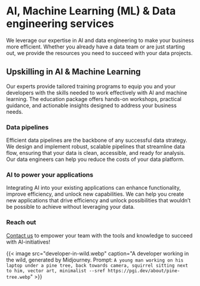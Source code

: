 # AI, Machine Learning (ML) & Data engineering services


We leverage our expertise in AI and data engineering to make your business more efficient. Whether you already have a data team or are just starting out, we provide the resources you need to succeed with your data projects.

## Upskilling in AI & Machine Learning

Our experts provide tailored training programs to equip you and your developers with the skills needed to work effectively with AI and machine learning. The education package offers hands-on workshops, practical guidance, and actionable insights designed to address your business needs.

### Data pipelines

Efficient data pipelines are the backbone of any successful data strategy. We design and implement robust, scalable pipelines that streamline data flow, ensuring that your data is clean, accessible, and ready for analysis. Our data engineers can help you reduce the costs of your data platform.

### AI to power your applications

Integrating AI into your existing applications can enhance functionality, improve efficiency, and unlock new capabilities. We can help you create new applications that drive efficiency and unlock possibilities that wouldn’t be possible to achieve without leveraging your data.

### Reach out 
[Contact us](/) to empower your team with the tools and knowledge to succeed with AI-initiatives!


{{< image src="developer-in-wild.webp" caption="A developer working in the wild, generated by Midjourney. Prompt: `A young man working on his laptop under a pine tree, back towards camera, squirrel sitting next to him, vector art, minimalist --sref https://pgi.dev/about/pine-tree.webp`" >}}

